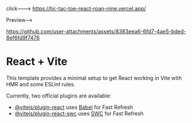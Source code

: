 click---> https://tic-tac-toe-react-roan-nine.vercel.app/

Preview-->


https://github.com/user-attachments/assets/8383eea6-6fd7-4ae5-bded-8ef6fd9f7476




# React + Vite

This template provides a minimal setup to get React working in Vite with HMR and some ESLint rules.

Currently, two official plugins are available:

- [@vitejs/plugin-react](https://github.com/vitejs/vite-plugin-react/blob/main/packages/plugin-react/README.md) uses [Babel](https://babeljs.io/) for Fast Refresh
- [@vitejs/plugin-react-swc](https://github.com/vitejs/vite-plugin-react-swc) uses [SWC](https://swc.rs/) for Fast Refresh
